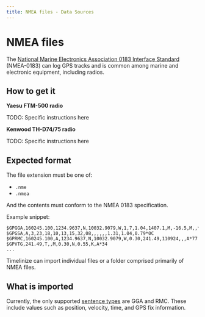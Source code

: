 ```yaml
---
title: NMEA files - Data Sources
---
```


NMEA files
==========

The [National Marine Electronics Association 0183 Interface Standard](https://www.nmea.org/nmea-0183.html) (NMEA-0183) can log GPS tracks and is common among marine and electronic equipment, including radios.

How to get it
-------------

<div class="expander-container content-flow">
	<div class="expander-toggle">
		<b>Yaesu FTM-500 radio</b>
	</div>
	<div class="expander">

TODO: Specific instructions here

</div>
</div>


<div class="expander-container content-flow">
	<div class="expander-toggle">
		<b>Kenwood TH-D74/75 radio</b>
	</div>
	<div class="expander">

TODO: Specific instructions here

</div>
</div>


Expected format
---------------

The file extension must be one of:

- `.nme`
- `.nmea`

And the contents must conform to the NMEA 0183 specification.

Example snippet:

```csv
$GPGGA,160245.100,1234.9637,N,10032.9079,W,1,7,1.04,1407.1,M,-16.5,M,,*5D
$GPGSA,A,3,23,18,10,13,15,32,08,,,,,,1.31,1.04,0.79*0C
$GPRMC,160245.100,A,1234.9637,N,10032.9079,W,0.30,241.49,110924,,,A*77
$GPVTG,241.49,T,,M,0.30,N,0.55,K,A*34
...
```

Timelinize can import individual files or a folder comprised primarily of NMEA files.


What is imported
----------------

Currently, the only supported [sentence types](https://receiverhelp.trimble.com/alloy-gnss/en-us/NMEA-0183messages_MessageOverview.html) are GGA and RMC. These include values such as position, velocity, time, and GPS fix information.
